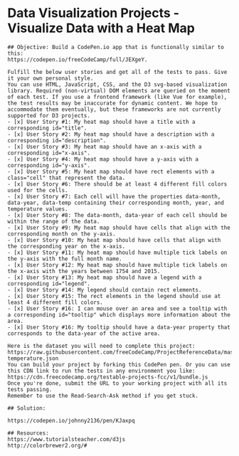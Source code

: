 # Data Visualization Projects - Visualize Data with a Heat Map

    ## Objective: Build a CodePen.io app that is functionally similar to this: 
    https://codepen.io/freeCodeCamp/full/JEXgeY.
    
    Fulfill the below user stories and get all of the tests to pass. Give it your own personal style.
    You can use HTML, JavaScript, CSS, and the D3 svg-based visualization library. Required (non-virtual) DOM elements are queried on the moment of each test. If you use a frontend framework (like Vue for example), the test results may be inaccurate for dynamic content. We hope to accommodate them eventually, but these frameworks are not currently supported for D3 projects.
    - [x] User Story #1: My heat map should have a title with a corresponding id="title".
    - [x] User Story #2: My heat map should have a description with a corresponding id="description".
    - [x] User Story #3: My heat map should have an x-axis with a corresponding id="x-axis".
    - [x] User Story #4: My heat map should have a y-axis with a corresponding id="y-axis".
    - [x] User Story #5: My heat map should have rect elements with a class="cell" that represent the data.
    - [x] User Story #6: There should be at least 4 different fill colors used for the cells.
    - [x] User Story #7: Each cell will have the properties data-month, data-year, data-temp containing their corresponding month, year, and temperature values.
    - [x] User Story #8: The data-month, data-year of each cell should be within the range of the data.
    - [x] User Story #9: My heat map should have cells that align with the corresponding month on the y-axis.
    - [x] User Story #10: My heat map should have cells that align with the corresponding year on the x-axis.
    - [x] User Story #11: My heat map should have multiple tick labels on the y-axis with the full month name.
    - [x] User Story #12: My heat map should have multiple tick labels on the x-axis with the years between 1754 and 2015.
    - [x] User Story #13: My heat map should have a legend with a corresponding id="legend".
    - [x] User Story #14: My legend should contain rect elements.
    - [x] User Story #15: The rect elements in the legend should use at least 4 different fill colors.
    - [x] User Story #16: I can mouse over an area and see a tooltip with a corresponding id="tooltip" which displays more information about the area.
    - [x] User Story #16: My tooltip should have a data-year property that corresponds to the data-year of the active area.
    
    Here is the dataset you will need to complete this project: https://raw.githubusercontent.com/freeCodeCamp/ProjectReferenceData/master/global-temperature.json
    You can build your project by forking this CodePen pen. Or you can use this CDN link to run the tests in any environment you like: https://cdn.freecodecamp.org/testable-projects-fcc/v1/bundle.js
    Once you're done, submit the URL to your working project with all its tests passing.
    Remember to use the Read-Search-Ask method if you get stuck.

    ## Solution:
    
    https://codepen.io/johnny2136/pen/KJaxpq
    
    ## Resources:
    https://www.tutorialsteacher.com/d3js
    http://colorbrewer2.org/#
    
